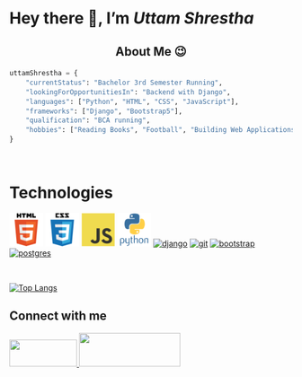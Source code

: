 # <h1>Hey there 👋, I’m<i> Uttam Shrestha</i></h1>

<h2 align="center">About Me 😉</h2>

```py
uttamShrestha = {
    "currentStatus": "Bachelor 3rd Semester Running",
    "lookingForOpportunitiesIn": "Backend with Django",
    "languages": ["Python", "HTML", "CSS", "JavaScript"],
    "frameworks": ["Django", "Bootstrap5"],
    "qualification": "BCA running",
    "hobbies": ["Reading Books", "Football", "Building Web Applications"]
}
```
<br>

# Technologies

<p align="left">

<a href="https://www.w3schools.com/html/" target="_blank"> 
<img src="https://raw.githubusercontent.com/devicons/devicon/master/icons/html5/html5-original-wordmark.svg" alt="html5" width="60" height="60"/></a>
<a href="https://www.w3schools.com/css/" target="_blank"> 
<img src="https://raw.githubusercontent.com/devicons/devicon/master/icons/css3/css3-original-wordmark.svg" alt="css3" width="60" height="60"/></a>
<a href="https://www.w3schools.com/js/" target="_blank"> <img src="https://raw.githubusercontent.com/devicons/devicon/master/icons/javascript/javascript-original.svg" alt="javascript" width="60" height="60"/></a>
<a href="https://www.python.org/" target="_blank"> <img src="https://raw.githubusercontent.com/devicons/devicon/master/icons/python/python-original-wordmark.svg" alt="python" width="60" height="60"/></a>
<a href = "https://www.djangoproject.com/"  target="_blank">
<img src = "https://encrypted-tbn0.gstatic.com/images?q=tbn:ANd9GcQAol6ee04wbzdltVJBsnm_1TGwpQYidVFwvw&usqp=CAU" alt = "django" width = "60" height = "60"></a>
<a href="https://git-scm.com/" target="_blank"> 
<img src="https://www.vectorlogo.zone/logos/git-scm/git-scm-icon.svg" alt="git" width="60" height="60"/></a>
<a href="https://www.getbootstrap.com/" target="_blank"> <img src="https://www.vectorlogo.zone/logos/getbootstrap/getbootstrap-icon.svg" alt="bootstrap" width="60" height="60"/></a>
<a href="https://www.postgresql.org" target="_blank"> <img src="https://www.postgresql.org/media/img/about/press/elephant.png" alt="postgres" width="55" height="60"/> </a>
</p>
</br> 

[![Top Langs](https://github-readme-stats.vercel.app/api/top-langs/?username=uttamshr10&show_icons=true&theme=tokyonight&layout=compact)](https://github.com/uttamshr10/github-readme-status)

## Connect with me

<a href="mailto:utam.shrestha65@gmail.com">
<img src="https://ssl.gstatic.com/ui/v1/icons/mail/rfr/logo_gmail_lockup_default_1x_r5.png" height="48" width="120">
</a>
<a href = "https://www.linkedin.com/in/uttam-shrestha-b96032224/" target="_blank">
<img src="https://www.logo.wine/a/logo/LinkedIn/LinkedIn-Wordmark-White-Dark-Background-Logo.wine.svg" height = "60" width="180">
</a>
